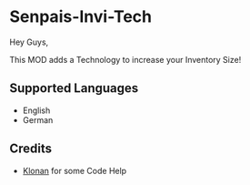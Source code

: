 # Senpais-Invi-Tech

Hey Guys,

This MOD adds a Technology to increase your Inventory Size!

## Supported Languages

 - English
 - German

## Credits

 - [Klonan](https://mods.factorio.com/mods/Klonan) for some Code Help